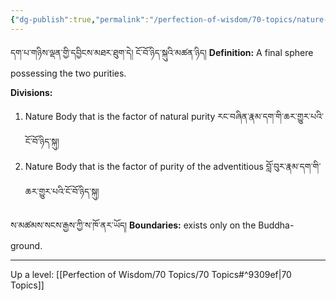 ```yaml
---
{"dg-publish":true,"permalink":"/perfection-of-wisdom/70-topics/nature-body/"}
---
```


དག་པ་གཉིས་ལྡན་གྱི་དབྱིངས་མཐར་ཐུག་དེ། ངོ་བོ་ཉིད་སྐུའི་མཚན་ཉིད།
**Definition:** A final sphere possessing the two purities.

**Divisions:**
1. Nature Body that is the factor of natural purity རང་བཞིན་རྣམ་དག་གི་ཆར་གྱུར་པའི་ངོ་བོ་ཉིད་སྐུ།
2. Nature Body that is the factor of purity of the adventitious བློ་བུར་རྣམ་དག་གི་ཆར་གྱུར་པའི་ངོ་བོ་ཉིད་སྐུ།

ས་མཚམས་སངས་རྒྱས་ཀྱི་ས་ཁོ་ནར་ཡོད།
**Boundaries:** exists only on the Buddha-ground.

---
Up a level: [[Perfection of Wisdom/70 Topics/70 Topics#^9309ef\|70 Topics]]